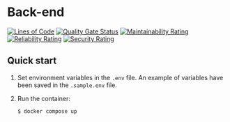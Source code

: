 # Back-end

[![Lines of Code](https://sonar.moeinarabi.ir/api/project_badges/measure?project=hotel_backend&metric=ncloc&token=sqb_5aa16c2bb5e6fbd1dba24992b6ad2dcb0f1723df)](https://sonar.moeinarabi.ir/dashboard?id=hotel_backend)
[![Quality Gate Status](https://sonar.moeinarabi.ir/api/project_badges/measure?project=hotel_backend&metric=alert_status&token=sqb_5aa16c2bb5e6fbd1dba24992b6ad2dcb0f1723df)](https://sonar.moeinarabi.ir/dashboard?id=hotel_backend)
[![Maintainability Rating](https://sonar.moeinarabi.ir/api/project_badges/measure?project=hotel_backend&metric=software_quality_maintainability_rating&token=sqb_5aa16c2bb5e6fbd1dba24992b6ad2dcb0f1723df)](https://sonar.moeinarabi.ir/dashboard?id=hotel_backend)
[![Reliability Rating](https://sonar.moeinarabi.ir/api/project_badges/measure?project=hotel_backend&metric=software_quality_reliability_rating&token=sqb_5aa16c2bb5e6fbd1dba24992b6ad2dcb0f1723df)](https://sonar.moeinarabi.ir/dashboard?id=hotel_backend)
[![Security Rating](https://sonar.moeinarabi.ir/api/project_badges/measure?project=hotel_backend&metric=software_quality_security_rating&token=sqb_5aa16c2bb5e6fbd1dba24992b6ad2dcb0f1723df)](https://sonar.moeinarabi.ir/dashboard?id=hotel_backend)

## Quick start

1. Set environment variables in the `.env` file. An example of variables have been saved in the `.sample.env` file.

2. Run the container:
    ```shell
    $ docker compose up
    ```